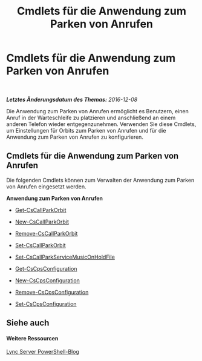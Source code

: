 ﻿---
title: Cmdlets für die Anwendung zum Parken von Anrufen
TOCTitle: Cmdlets für die Anwendung zum Parken von Anrufen
ms:assetid: 30cc001f-b29e-4d44-bad7-65e1133e67b1
ms:mtpsurl: https://technet.microsoft.com/de-de/library/Gg415639(v=OCS.15)
ms:contentKeyID: 49293583
ms.date: 12/10/2016
mtps_version: v=OCS.15
ms.translationtype: HT
---

# Cmdlets für die Anwendung zum Parken von Anrufen

 

_**Letztes Änderungsdatum des Themas:** 2016-12-08_

Die Anwendung zum Parken von Anrufen ermöglicht es Benutzern, einen Anruf in der Warteschleife zu platzieren und anschließend an einem anderen Telefon wieder entgegenzunehmen. Verwenden Sie diese Cmdlets, um Einstellungen für Orbits zum Parken von Anrufen und für die Anwendung zum Parken von Anrufen zu konfigurieren.

## Cmdlets für die Anwendung zum Parken von Anrufen

Die folgenden Cmdlets können zum Verwalten der Anwendung zum Parken von Anrufen eingesetzt werden.

**Anwendung zum Parken von Anrufen**

  -   
    [Get-CsCallParkOrbit](get-cscallparkorbit.md)

  -   
    [New-CsCallParkOrbit](new-cscallparkorbit.md)

  -   
    [Remove-CsCallParkOrbit](remove-cscallparkorbit.md)

  -   
    [Set-CsCallParkOrbit](set-cscallparkorbit.md)

  -   
    [Set-CsCallParkServiceMusicOnHoldFile](set-cscallparkservicemusiconholdfile.md)

  -   
    [Get-CsCpsConfiguration](get-cscpsconfiguration.md)

  -   
    [New-CsCpsConfiguration](new-cscpsconfiguration.md)

  -   
    [Remove-CsCpsConfiguration](remove-cscpsconfiguration.md)

  -   
    [Set-CsCpsConfiguration](set-cscpsconfiguration.md)

## Siehe auch

#### Weitere Ressourcen

[Lync Server PowerShell-Blog](http://go.microsoft.com/fwlink/?linkid=203150%26clcid=0x407)

